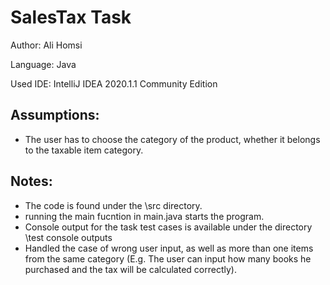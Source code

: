 # SalesTax Task
Author: Ali Homsi   

Language: Java    

Used IDE: IntelliJ IDEA 2020.1.1 Community Edition  


## Assumptions:   
- The user has to choose the category of the product, whether it belongs to the taxable item category.     

## Notes:   
- The code is found under the \src directory.  
- running the main fucntion in main.java starts the program. 
- Console output for the task test cases is available under the directory \test console outputs   
- Handled the case of wrong user input, as well as more than one items from the same category (E.g. The user can input how many books he purchased and the tax will be calculated correctly).     


